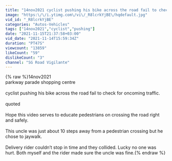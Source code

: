 ```yaml
---
title: "14nov2021 cyclist pushing his bike across the road fail to check for oncoming traffic."
image: "https:\/\/i.ytimg.com\/vi\/_R8lcrkYjBE\/hqdefault.jpg"
vid_id: "_R8lcrkYjBE"
categories: "Autos-Vehicles"
tags: ["14nov2021","cyclist","pushing"]
date: "2021-11-15T21:37:58+03:00"
vid_date: "2021-11-14T15:59:34Z"
duration: "PT47S"
viewcount: "13859"
likeCount: "59"
dislikeCount: "3"
channel: "SG Road Vigilante"
---
```

{% raw %}14nov2021<br />parkway parade shopping centre<br /><br />cyclist pushing his bike across the road fail to check for oncoming traffic.<br /><br />quoted<br /><br />Hope this video serves to educate pedestrians on crossing the road right and safely. <br /><br />This uncle was just about 10 steps away from a pedestrian crossing but he chose to jaywalk. <br /><br />Delivery rider couldn’t stop in time and they collided. Lucky no one was hurt. Both myself and the rider made sure the uncle was fine.{% endraw %}
